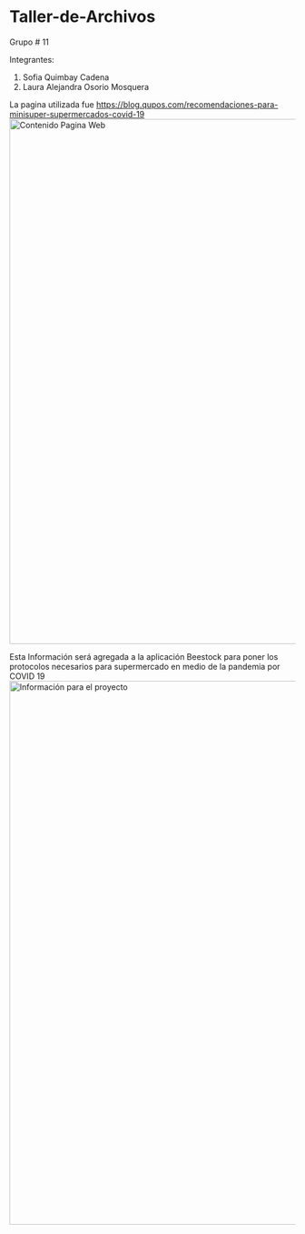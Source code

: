 # Taller-de-Archivos
Grupo # 11

Integrantes:
1. Sofia Quimbay Cadena
2. Laura Alejandra Osorio Mosquera


 La pagina utilizada fue https://blog.qupos.com/recomendaciones-para-minisuper-supermercados-covid-19
 <img width="923" alt="Contenido Pagina Web" src="https://user-images.githubusercontent.com/72474545/101844734-1c4e9580-3b1b-11eb-8d89-2a2212c473bf.png">

Esta Información será agregada a la aplicación Beestock para poner los protocolos necesarios para supermercado en medio de la pandemia por COVID 19 
<img width="956" alt="Información para el proyecto" src="https://user-images.githubusercontent.com/72474545/101845066-bd3d5080-3b1b-11eb-8d6e-38813299ee52.png">
